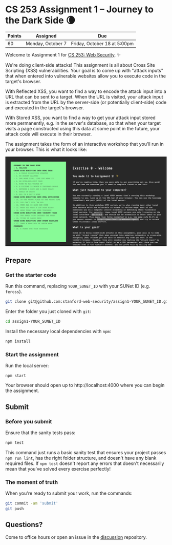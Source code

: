 # CS 253 Assignment 1 – Journey to the Dark Side 🌘

| Points | Assigned | Due |
|--------|----------|-----|
| 60 | Monday, October 7 | Friday, October 18 at 5:00pm |

Welcome to Assignment 1 for [CS 253: Web Security](https://cs253.stanford.edu). ✨

We're doing client-side attacks! This assignment is all about Cross Site Scripting (XSS) vulnerabilities. Your goal is to come up with "attack inputs" that when entered into vulnerable websites allow you to execute code in the target's browser.

With Reflected XSS, you want to find a way to encode the attack input into a URL that can be sent to a target. When the URL is visited, your attack input is extracted from the URL by the server-side (or potentially client-side) code and executed in the target's browser.

With Stored XSS, you want to find a way to get your attack input stored more permanently, e.g. in the server's database, so that when your target visits a page constructed using this data at some point in the future, your attack code will execute in their browser.

The assignment takes the form of an interactive workshop that you'll run in your browser. This is what it looks like:

![](img/screenshot.png)

## Prepare

### Get the starter code

Run this command, replacing `YOUR_SUNET_ID` with your SUNet ID (e.g. `feross`).

```bash
git clone git@github.com:stanford-web-security/assign1-YOUR_SUNET_ID.git
```

Enter the folder you just cloned with `git`:

```bash
cd assign1-YOUR_SUNET_ID
```

Install the necessary local dependencies with `npm`:

```bash
npm install
```

### Start the assignment

Run the local server:

```
npm start
```

Your browser should open up to http://localhost:4000 where you can begin the assignment.

## Submit

### Before you submit

Ensure that the sanity tests pass:

```bash
npm test
```

This command just runs a basic sanity test that ensures your project passes `npm run lint`, has the right folder structure, and doesn't have any blank required files. If `npm test` doesn't report any errors that doesn't necessarily mean that you've solved every exercise perfectly!

### The moment of truth

When you're ready to submit your work, run the commands:

```bash
git commit -am 'submit'
git push
```

## Questions?

Come to office hours or open an issue in the [discussion](https://github.com/stanford-web-security/discussion/issues) repository.
